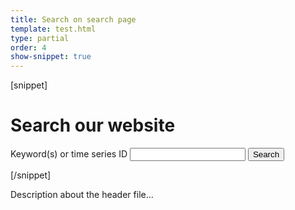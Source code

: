 ```yaml
---
title: Search on search page
template: test.html
type: partial
order: 4
show-snippet: true
---
```

[snippet]
<div class="search search--results-page print--hide" id="searchBar">
	<div class="wrapper">
		<form class="col-wrap search__form" action="/search">
			<h1>Search our website</h1>
			<label class="font-size--16 block" for="nav-search">Keyword(s) or time series ID</label>
			<input type="search" autocomplete="off" class="search__input search__input--results-page col col--md-29 col--lg-29" id="nav-search" name="q" value="">
			<button type="submit" class="search__button search__button--results-page col--md-3 col--lg-3" id="nav-search-submit">
				<span class="visuallyhidden">Search</span>
				<span class="icon icon-search--light"></span>
			</button>
		</form>
	</div>
</div>
[/snippet]

Description about the header file...